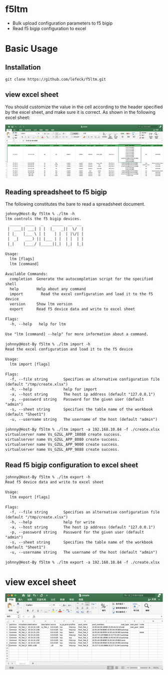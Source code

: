 # f5ltm
* Bulk upload configuration parameters to f5 bigip
* Read f5 bigip configuration to excel


# Basic Usage
## Installation

```cgo
git clone https://github.com/lefeck/f5ltm.git
```

## view excel sheet
You should customize the value in the cell according to the header specified by the excel sheet, and make sure it is correct. As shown in the following excel sheet:

![img](./xlsx.png)

## Reading spreadsheet to f5 bigip
The following constitutes the bare to read a spreadsheet document.
```cgo
johnny@Host-By f5ltm % ./ltm -h                 
ltm controls the f5 bigip devices.
  _____  ____   _    _____  __  __ 
 |  ___|| ___| | |  |_   _||  \/  |
 | |_   |___ \ | |    | |  | |\/| |
 |  _|   ___) || |___ | |  | |  | |
 |_|    |____/ |_____||_|  |_|  |_|

Usage:
  ltm [flags]
  ltm [command]

Available Commands:
  completion  Generate the autocompletion script for the specified shell
  help        Help about any command
  import        Read the excel configuration and load it to the f5 device
  version     Show ltm version
  export      Read f5 device data and write to excel sheet

Flags:
  -h, --help   help for ltm

Use "ltm [command] --help" for more information about a command.

johnny@Host-By f5ltm % ./ltm import -h
Read the excel configuration and load it to the f5 device

Usage:
  ltm import [flags]

Flags:
  -f, --file string       Specifies an alternative configuration file (default "/tmp/create.xlsx")
  -h, --help              help for import
  -a, --host string       The host ip address (default "127.0.0.1")
  -p, --password string   Password for the given user (default "admin")
  -s, --sheet string      Specifies the table name of the workbook (default "Sheet1")
  -u, --username string   The username of the host (default "admin")

johnny@Host-By f5ltm % ./ltm import -a 192.168.10.84 -f ./create.xlsx
virtualserver name Vs_GZGL_APP_18080 create success.
virtualserver name Vs_GZGL_APP_8080 create success.
virtualserver name Vs_GZGL_APP_9000 create success.
virtualserver name Vs_GZGL_APP_9888 create success.
```

## Read f5 bigip configuration to excel sheet
```cgo
johnny@Host-By f5ltm % ./ltm export -h
Read f5 device data and write to excel sheet

Usage:
  ltm export [flags]

Flags:
  -f, --file string       Specifies an alternative configuration file (default "/tmp/create.xlsx")
  -h, --help              help for write
  -a, --host string       The host ip address (default "127.0.0.1")
  -p, --password string   Password for the given user (default "admin")
  -s, --sheet string      Specifies the table name of the workbook (default "Sheet1")
  -u, --username string   The username of the host (default "admin")

johnny@Host-By f5ltm % ./ltm export -a 192.168.10.84 -f ./create.xlsx
```
# view excel sheet
![img](./xlsxs.png)
